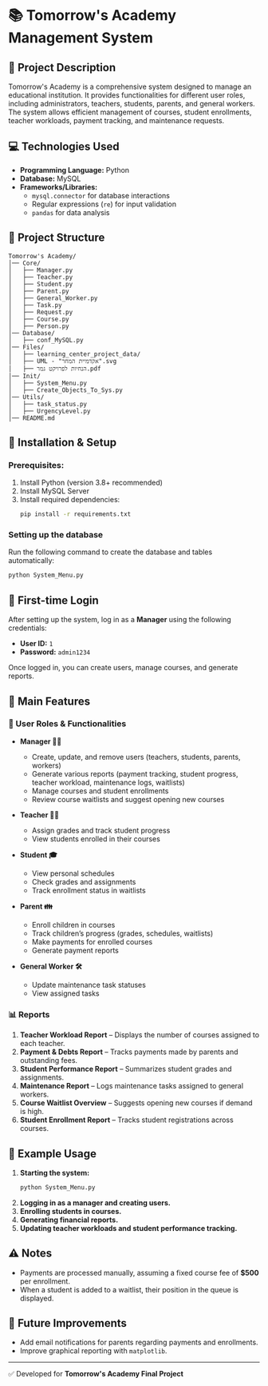 # 📚 Tomorrow's Academy Management System

## 📝 Project Description
Tomorrow's Academy is a comprehensive system designed to manage an educational institution. It provides functionalities for different user roles, including administrators, teachers, students, parents, and general workers. The system allows efficient management of courses, student enrollments, teacher workloads, payment tracking, and maintenance requests.

## 💻 Technologies Used
- **Programming Language:** Python
- **Database:** MySQL
- **Frameworks/Libraries:**
  - `mysql.connector` for database interactions
  - Regular expressions (`re`) for input validation
  - `pandas` for data analysis

## 📂 Project Structure
```
Tomorrow's Academy/
│── Core/
│   ├── Manager.py
│   ├── Teacher.py
│   ├── Student.py
│   ├── Parent.py
│   ├── General_Worker.py
│   ├── Task.py
│   ├── Request.py
│   ├── Course.py
│   ├── Person.py
│── Database/
│   ├── conf_MySQL.py
│── Files/
│   ├── learning_center_project_data/
│   ├── UML - "אקדמיית המחר".svg
│   ├── הנחיות לפרויקט גמר.pdf
│── Init/
│   ├── System_Menu.py
│   ├── Create_Objects_To_Sys.py
│── Utils/
│   ├── task_status.py
│   ├── UrgencyLevel.py
│── README.md
```

## 🚀 Installation & Setup
### Prerequisites:
1. Install Python (version 3.8+ recommended)
2. Install MySQL Server
3. Install required dependencies:
   ```sh
   pip install -r requirements.txt
   ```

### Setting up the database
Run the following command to create the database and tables automatically:
```sh
python System_Menu.py
```

## 🔐 First-time Login
After setting up the system, log in as a **Manager** using the following credentials:
- **User ID:** `1`
- **Password:** `admin1234`

Once logged in, you can create users, manage courses, and generate reports.

## 🎯 Main Features
### 🔹 User Roles & Functionalities
- **Manager 👨‍💼**
  - Create, update, and remove users (teachers, students, parents, workers)
  - Generate various reports (payment tracking, student progress, teacher workload, maintenance logs, waitlists)
  - Manage courses and student enrollments
  - Review course waitlists and suggest opening new courses

- **Teacher 👩‍🏫**
  - Assign grades and track student progress
  - View students enrolled in their courses

- **Student 🎓**
  - View personal schedules
  - Check grades and assignments
  - Track enrollment status in waitlists

- **Parent 👪**
  - Enroll children in courses
  - Track children’s progress (grades, schedules, waitlists)
  - Make payments for enrolled courses
  - Generate payment reports

- **General Worker 🛠️**
  - Update maintenance task statuses
  - View assigned tasks

### 📊 Reports
1. **Teacher Workload Report** – Displays the number of courses assigned to each teacher.
2. **Payment & Debts Report** – Tracks payments made by parents and outstanding fees.
3. **Student Performance Report** – Summarizes student grades and assignments.
4. **Maintenance Report** – Logs maintenance tasks assigned to general workers.
5. **Course Waitlist Overview** – Suggests opening new courses if demand is high.
6. **Student Enrollment Report** – Tracks student registrations across courses.

## 🎯 Example Usage
1. **Starting the system:**
   ```sh
   python System_Menu.py
   ```
2. **Logging in as a manager and creating users.**
3. **Enrolling students in courses.**
4. **Generating financial reports.**
5. **Updating teacher workloads and student performance tracking.**

## ⚠️ Notes
- Payments are processed manually, assuming a fixed course fee of **$500** per enrollment.
- When a student is added to a waitlist, their position in the queue is displayed.

## 📌 Future Improvements
- Add email notifications for parents regarding payments and enrollments.
- Improve graphical reporting with `matplotlib`.

---
✅ Developed for **Tomorrow's Academy Final Project**

